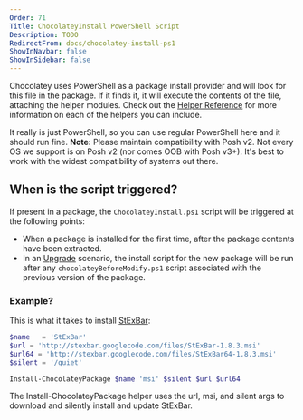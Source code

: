 ```yaml
---
Order: 71
Title: ChocolateyInstall PowerShell Script
Description: TODO
RedirectFrom: docs/chocolatey-install-ps1
ShowInNavbar: false
ShowInSidebar: false
---
```


Chocolatey uses PowerShell as a package install provider and will look for this file in the package. If it finds it, it will execute the contents of the file, attaching the helper modules. Check out the [Helper Reference](xref:powershell-reference) for more information on each of the helpers you can include.

It really is just PowerShell, so you can use regular PowerShell here and it should run fine. **Note:** Please maintain compatibility with Posh v2. Not every OS we support is on Posh v2 (nor comes OOB with Posh v3+). It's best to work with the widest compatibility of systems out there.

## When is the script triggered?

If present in a package, the `ChocolateyInstall.ps1` script will be triggered at the following points:

* When a package is installed for the first time, after the package contents have been extracted.
* In an [Upgrade](xref:choco-command-upgrade) scenario, the install script for the new package will be run after any `chocolateyBeforeModify.ps1` script associated with the previous version of the package.

### Example?

This is what it takes to install [StExBar](https://chocolatey.org/packages/stexbar):

```powershell
$name   = 'StExBar'
$url = 'http://stexbar.googlecode.com/files/StExBar-1.8.3.msi'
$url64 = 'http://stexbar.googlecode.com/files/StExBar64-1.8.3.msi'
$silent = '/quiet'

Install-ChocolateyPackage $name 'msi' $silent $url $url64
```

The Install-ChocolateyPackage helper uses the url, msi, and silent args to download and silently install and update StExBar.
